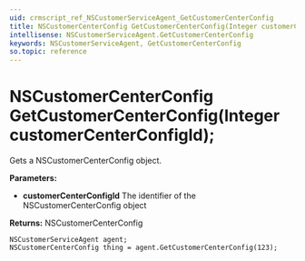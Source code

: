 ```yaml
---
uid: crmscript_ref_NSCustomerServiceAgent_GetCustomerCenterConfig
title: NSCustomerCenterConfig GetCustomerCenterConfig(Integer customerCenterConfigId);
intellisense: NSCustomerServiceAgent.GetCustomerCenterConfig
keywords: NSCustomerServiceAgent, GetCustomerCenterConfig
so.topic: reference
---
```


# NSCustomerCenterConfig GetCustomerCenterConfig(Integer customerCenterConfigId);

Gets a NSCustomerCenterConfig object.

**Parameters:**
 - **customerCenterConfigId** The identifier of the NSCustomerCenterConfig object

**Returns:** NSCustomerCenterConfig

```crmscript
NSCustomerServiceAgent agent;
NSCustomerCenterConfig thing = agent.GetCustomerCenterConfig(123);
```

